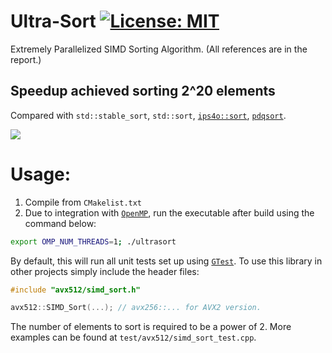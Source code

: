 # Ultra-Sort [![License: MIT](https://img.shields.io/badge/License-MIT-yellow.svg)](https://opensource.org/licenses/MIT)

Extremely Parallelized SIMD Sorting Algorithm.
(All references are in the report.)

## Speedup achieved sorting 2^20 elements
Compared with `std::stable_sort`, `std::sort`, [`ips4o::sort`](https://github.com/SaschaWitt/ips4o), [`pdqsort`](https://github.com/orlp/pdqsort).

![](https://image.ibb.co/fnygES/analysis_AVX512_speedup.png)


# Usage:
1. Compile from `CMakelist.txt`
2. Due to integration with [`OpenMP`](http://www.openmp.org), run the executable after build using the command below:
```bash
export OMP_NUM_THREADS=1; ./ultrasort
```
By default, this will run all unit tests set up using [`GTest`](https://github.com/google/googletest).
To use this library in other projects simply include the header files:
```c++
#include "avx512/simd_sort.h"

avx512::SIMD_Sort(...); // avx256::... for AVX2 version.
```
The number of elements to sort is required to be a power of 2. More examples can be found at `test/avx512/simd_sort_test.cpp`.
